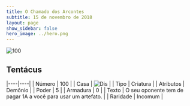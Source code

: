 ```yaml
---
title: O Chamado dos Arcontes
subtitle: 15 de novembro de 2018
layout: page
show_sidebar: false
hero_image: ../hero.png
---
```


![100](https://cdn.keyforgegame.com/media/card_front/pt/341_100_WQWQX27FH7M2_pt.png)

## Tentácus

|----|----|
| Número | 100 |
| Casa | ![Dis](https://archonarcana.com/images/thumb/e/e8/Dis.png/22px-Dis.png "Dis") |
| Tipo | Criatura |
| Atributos | Demônio |
| Poder | 5 |
| Armadura | 0 |
| Texto | O seu oponente tem de pagar 1A  a você para usar um artefato. |
| Raridade | Incomum |
